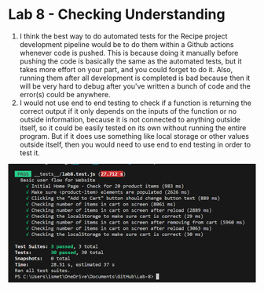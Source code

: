 # Lab 8 - Checking Understanding
1. I think the best way to do automated tests for the Recipe project development pipeline would be to do them within a Github actions whenever code is pushed. This is because doing it manually before pushing the code is basically the same as the automated tests, but it takes more effort on your part, and you could forget to do it. Also, running them after all development is completed is bad because then it will be very hard to debug after you've written a bunch of code and the error(s) could be anywhere.
2. I would not use end to end testing to check if a function is returning the correct output if it only depends on the inputs of the function or no outside information, because it is not connected to anything outside itself, so it could be easily tested on its own without running the entire program. But if it does use something like local storage or other values outside itself, then you would need to use end to end testing in order to test it.

![image](npm-tests-screenshot.png)

